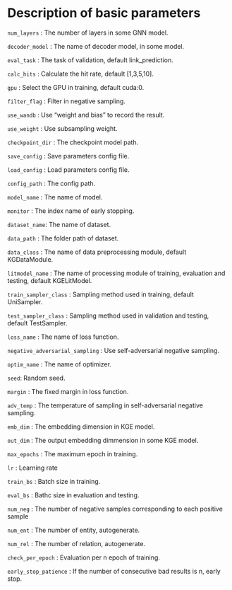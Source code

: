 

# Description of basic parameters

`num_layers` : The number of layers in some GNN model.

`decoder_model` : The name of decoder model, in some model.

`eval_task` : The task of validation, default link_prediction.

`calc_hits` : Calculate the hit rate, default [1,3,5,10].

`gpu` : Select the GPU in training, default cuda:0.

`filter_flag` : Filter in negative sampling.

`use_wandb` : Use “weight and bias” to record the result.

`use_weight` : Use subsampling weight.

`checkpoint_dir` : The checkpoint model path.

`save_config` : Save parameters config file.

`load_config` : Load parameters config file.

`config_path` : The config path.

`model_name` : The name of model.

`monitor` : The index name of early stopping.

`dataset_name`: The name of dataset.

`data_path` : The folder path of dataset.

`data_class` : The name of data preprocessing module, default KGDataModule.

`litmodel_name` : The name of processing module of training, evaluation and testing, default KGELitModel.

`train_sampler_class` : Sampling method used in training, default UniSampler.

`test_sampler_class` : Sampling method used in validation and testing, default TestSampler.

`loss_name` : The name of loss function.

`negative_adversarial_sampling` : Use self-adversarial negative sampling.

`optim_name` : The name of optimizer.

`seed`: Random seed.

`margin` : The fixed margin in loss function.

`adv_temp` : The temperature of sampling in self-adversarial negative sampling.

`emb_dim` : The embedding dimension in KGE model.

`out_dim` : The output embedding dimmension in some KGE model.

`max_epochs` : The maximum epoch in training.

`lr` : Learning rate

`train_bs` : Batch size in training.

`eval_bs` : Bathc size in evaluation and testing.

`num_neg` : The number of negative samples corresponding to each positive sample

`num_ent` : The number of entity, autogenerate.

`num_rel` : The number of relation, autogenerate.

`check_per_epoch` : Evaluation per n epoch of training.

`early_stop_patience` : If the number of consecutive bad results is n, early stop.


